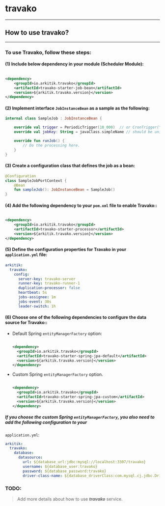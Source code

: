 # travako

-----

## How to use **travako**?

-----

### To use Travako, follow these steps:

#### (1) Include below dependency in your module (Scheduler Module):

```xml

<dependency>
    <groupId>io.arkitik.travako</groupId>
    <artifactId>travako-starter-job-bean</artifactId>
    <version>${arkitik.travako.version}</version>
</dependency>
```

#### (2) Implement interface `JobInstanceBean` as a sample as the following:

```kotlin
internal class SampleJob : JobInstanceBean {

    override val trigger = PeriodicTrigger(10_000)  // or CronTrigger("*/10 * * * * *")
    override val jobKey: String = javaClass.simpleName // should be unique per application

    override fun runJob() {
        // Do the processing here.
    }
}
```

#### (3) Create a configuration class that defines the job as a bean:

```kotlin
@Configuration
class SampleJobPortContext {
    @Bean
    fun sampleJob(): JobInstanceBean = SampleJob()
}
```

#### (4) Add the following dependency to your `pom.xml` file to enable Travako::

```xml

<dependency>
    <groupId>io.arkitik.travako</groupId>
    <artifactId>travako-starter-processor</artifactId>
    <version>${arkitik.travako.version}</version>
</dependency>
```

#### (5) Define the configuration properties for Travako in your `application.yml` file:

```yaml
arkitik:
  travako:
    config:
      server-key: travako-server
      runner-key: travako-runner-1
      duplication-processor: false
      heartbeat: 5s
      jobs-assignee: 1m
      jobs-event: 30s
      leader-switch: 1h
```

#### (6) Choose one of the following dependencies to configure the data source for Travako::

* Default Spring `entityManagerFactory` option:

  ```xml
  
  <dependency>
    <groupId>io.arkitik.travako</groupId>
    <artifactId>travako-starter-spring-jpa-default</artifactId>
    <version>${arkitik.travako.version}</version>
  </dependency>
  ```

* Custom Spring `entityManagerFactory` option.

  ```xml
  
  <dependency>
    <groupId>io.arkitik.travako</groupId>
    <artifactId>travako-starter-spring-jpa-custom</artifactId>
    <version>${arkitik.travako.version}</version>
  </dependency>
  ```

##### If you choose the custom Spring `entityManagerFactory`, you also need to add the following configuration to your
`application.yml`:

```yaml
arkitik:
  travako:
    database:
      datasource:
        url: ${database_url:jdbc:mysql://localhost:3307/travako}
        username: ${database_user:travako}
        password: ${database_password:travako}
        driver-class-name: ${database_driverClass:com.mysql.cj.jdbc.Driver}
```

### TODO:

> Add more details about how to use _**travako**_ service.
